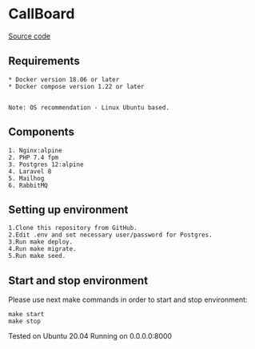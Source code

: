 # CallBoard
[Source code](https://github.com/Yuxxs/callboard)
## Requirements
    * Docker version 18.06 or later
    * Docker compose version 1.22 or later
    
    
    Note: OS recommendation - Linux Ubuntu based.

## Components
    1. Nginx:alpine
    2. PHP 7.4 fpm
    3. Postgres 12:alpine
    4. Laravel 8
    5. Mailhog
    6. RabbitMQ
## Setting up environment
    1.Clone this repository from GitHub.
    2.Edit .env and set necessary user/password for Postgres.
    3.Run make deploy.
    4.Run make migrate.
    5.Run make seed. 

## Start and stop environment
Please use next make commands in order to start and stop environment:
    
    make start
    make stop

Tested on Ubuntu 20.04
Running on 0.0.0.0:8000
